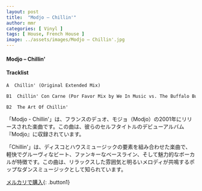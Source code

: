 ```yaml
---
layout: post
title:  "Modjo – Chillin'"
author: mmr
categories: [ Vinyl ]
tags: [ House, French House ]
image: ../assets/images/Modjo – Chillin'.jpg
---
```


#### Modjo – Chillin'

#### Tracklist
```md
A  Chillin' (Original Extended Mix)

B1  Chillin' Con Carne (Por Favor Mix by We In Music vs. The Buffalo Bunch)

B2  The Art Of Chillin'
``` 

「Modjo - Chillin'」は、フランスのデュオ、モジョ（Modjo）の2001年にリリースされた楽曲です。この曲は、彼らのセルフタイトルのデビューアルバム『Modjo』に収録されています。

「Chillin'」は、ディスコとハウスミュージックの要素を組み合わせた楽曲で、軽快でグルーヴィなビート、ファンキーなベースライン、そして魅力的なボーカルが特徴です。この曲は、リラックスした雰囲気と明るいメロディが共鳴するポップなダンスミュージックとして知られています。


[メルカリで購入](https://jp.mercari.com/item/m30941208338){: .button1}

